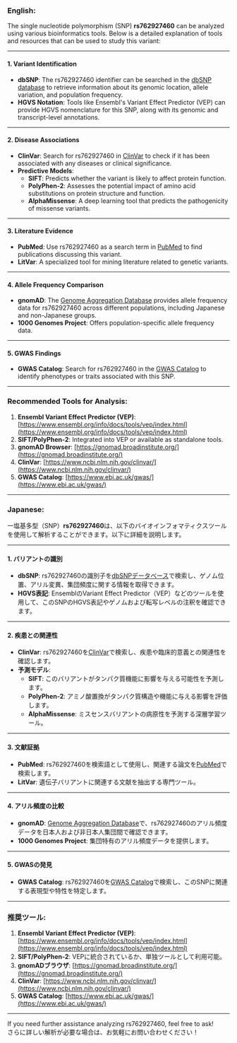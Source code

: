 ### English:
The single nucleotide polymorphism (SNP) **rs762927460** can be analyzed using various bioinformatics tools. Below is a detailed explanation of tools and resources that can be used to study this variant:

---

#### 1. **Variant Identification**
- **dbSNP**: The rs762927460 identifier can be searched in the [dbSNP database](https://www.ncbi.nlm.nih.gov/snp/) to retrieve information about its genomic location, allele variation, and population frequency.
- **HGVS Notation**: Tools like Ensembl's Variant Effect Predictor (VEP) can provide HGVS nomenclature for this SNP, along with its genomic and transcript-level annotations.

---

#### 2. **Disease Associations**
- **ClinVar**: Search for rs762927460 in [ClinVar](https://www.ncbi.nlm.nih.gov/clinvar/) to check if it has been associated with any diseases or clinical significance.
- **Predictive Models**:
  - **SIFT**: Predicts whether the variant is likely to affect protein function.
  - **PolyPhen-2**: Assesses the potential impact of amino acid substitutions on protein structure and function.
  - **AlphaMissense**: A deep learning tool that predicts the pathogenicity of missense variants.

---

#### 3. **Literature Evidence**
- **PubMed**: Use rs762927460 as a search term in [PubMed](https://pubmed.ncbi.nlm.nih.gov/) to find publications discussing this variant.
- **LitVar**: A specialized tool for mining literature related to genetic variants.

---

#### 4. **Allele Frequency Comparison**
- **gnomAD**: The [Genome Aggregation Database](https://gnomad.broadinstitute.org/) provides allele frequency data for rs762927460 across different populations, including Japanese and non-Japanese groups.
- **1000 Genomes Project**: Offers population-specific allele frequency data.

---

#### 5. **GWAS Findings**
- **GWAS Catalog**: Search for rs762927460 in the [GWAS Catalog](https://www.ebi.ac.uk/gwas/) to identify phenotypes or traits associated with this SNP.

---

### Recommended Tools for Analysis:
1. **Ensembl Variant Effect Predictor (VEP)**: [https://www.ensembl.org/info/docs/tools/vep/index.html](https://www.ensembl.org/info/docs/tools/vep/index.html)
2. **SIFT/PolyPhen-2**: Integrated into VEP or available as standalone tools.
3. **gnomAD Browser**: [https://gnomad.broadinstitute.org/](https://gnomad.broadinstitute.org/)
4. **ClinVar**: [https://www.ncbi.nlm.nih.gov/clinvar/](https://www.ncbi.nlm.nih.gov/clinvar/)
5. **GWAS Catalog**: [https://www.ebi.ac.uk/gwas/](https://www.ebi.ac.uk/gwas/)

---

### Japanese:
一塩基多型（SNP）**rs762927460**は、以下のバイオインフォマティクスツールを使用して解析することができます。以下に詳細を説明します。

---

#### 1. **バリアントの識別**
- **dbSNP**: rs762927460の識別子を[dbSNPデータベース](https://www.ncbi.nlm.nih.gov/snp/)で検索し、ゲノム位置、アリル変異、集団頻度に関する情報を取得できます。
- **HGVS表記**: EnsemblのVariant Effect Predictor（VEP）などのツールを使用して、このSNPのHGVS表記やゲノムおよび転写レベルの注釈を確認できます。

---

#### 2. **疾患との関連性**
- **ClinVar**: rs762927460を[ClinVar](https://www.ncbi.nlm.nih.gov/clinvar/)で検索し、疾患や臨床的意義との関連性を確認します。
- **予測モデル**:
  - **SIFT**: このバリアントがタンパク質機能に影響を与える可能性を予測します。
  - **PolyPhen-2**: アミノ酸置換がタンパク質構造や機能に与える影響を評価します。
  - **AlphaMissense**: ミスセンスバリアントの病原性を予測する深層学習ツール。

---

#### 3. **文献証拠**
- **PubMed**: rs762927460を検索語として使用し、関連する論文を[PubMed](https://pubmed.ncbi.nlm.nih.gov/)で検索します。
- **LitVar**: 遺伝子バリアントに関連する文献を抽出する専門ツール。

---

#### 4. **アリル頻度の比較**
- **gnomAD**: [Genome Aggregation Database](https://gnomad.broadinstitute.org/)で、rs762927460のアリル頻度データを日本人および非日本人集団間で確認できます。
- **1000 Genomes Project**: 集団特有のアリル頻度データを提供します。

---

#### 5. **GWASの発見**
- **GWAS Catalog**: rs762927460を[GWAS Catalog](https://www.ebi.ac.uk/gwas/)で検索し、このSNPに関連する表現型や特性を特定します。

---

### 推奨ツール:
1. **Ensembl Variant Effect Predictor (VEP)**: [https://www.ensembl.org/info/docs/tools/vep/index.html](https://www.ensembl.org/info/docs/tools/vep/index.html)
2. **SIFT/PolyPhen-2**: VEPに統合されているか、単独ツールとして利用可能。
3. **gnomADブラウザ**: [https://gnomad.broadinstitute.org/](https://gnomad.broadinstitute.org/)
4. **ClinVar**: [https://www.ncbi.nlm.nih.gov/clinvar/](https://www.ncbi.nlm.nih.gov/clinvar/)
5. **GWAS Catalog**: [https://www.ebi.ac.uk/gwas/](https://www.ebi.ac.uk/gwas/)

---

If you need further assistance analyzing rs762927460, feel free to ask!  
さらに詳しい解析が必要な場合は、お気軽にお問い合わせください！